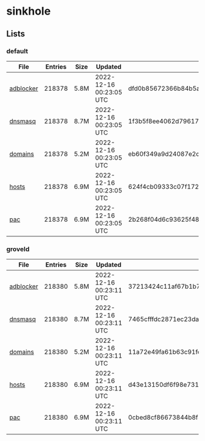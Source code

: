 # sinkhole

## Lists

### default

|File|Entries|Size|Updated|Hash|
|-|-|-|-|-|
|[adblocker](https://raw.githubusercontent.com/groveld/sinkhole/lists/default/adblocker.txt)|218378|5.8M|2022-12-16 00:23:05 UTC|dfd0b85672366b84b5a0ce3394ea6cb76b6344c375eb46236c3a2e57ee3d1c23|
|[dnsmasq](https://raw.githubusercontent.com/groveld/sinkhole/lists/default/dnsmasq.txt)|218378|8.7M|2022-12-16 00:23:05 UTC|1f3b5f8ee4062d79617176ade526b355e989aed76a6fd979b6c981350a2799b7|
|[domains](https://raw.githubusercontent.com/groveld/sinkhole/lists/default/domains.txt)|218378|5.2M|2022-12-16 00:23:05 UTC|eb60f349a9d24087e2dcaa9966c634074479d253d879fef495296c8d9651d36d|
|[hosts](https://raw.githubusercontent.com/groveld/sinkhole/lists/default/hosts.txt)|218378|6.9M|2022-12-16 00:23:05 UTC|624f4cb09333c07f172b41000e929da7e2c5e0f6a82bf3e6271e10d01f64e8a3|
|[pac](https://raw.githubusercontent.com/groveld/sinkhole/lists/default/pac.txt)|218378|6.9M|2022-12-16 00:23:05 UTC|2b268f04d6c93625f482caf5c7c4d8a3cee88ef552a2b33b46c0497a0ada657d|

### groveld

|File|Entries|Size|Updated|Hash|
|-|-|-|-|-|
|[adblocker](https://raw.githubusercontent.com/groveld/sinkhole/lists/groveld/adblocker.txt)|218380|5.8M|2022-12-16 00:23:11 UTC|37213424c11af67b1b7cdf8847b19e680bc293a0ccb87bda11e54e1573869c4b|
|[dnsmasq](https://raw.githubusercontent.com/groveld/sinkhole/lists/groveld/dnsmasq.txt)|218380|8.7M|2022-12-16 00:23:11 UTC|7465cfffdc2871ec23dada3f828497c5482fa10807f43f1502c979228b0c4fd4|
|[domains](https://raw.githubusercontent.com/groveld/sinkhole/lists/groveld/domains.txt)|218380|5.2M|2022-12-16 00:23:11 UTC|11a72e49fa61b63c91fd38283bed0df525b4efb73b6e193f70535cf67c295dec|
|[hosts](https://raw.githubusercontent.com/groveld/sinkhole/lists/groveld/hosts.txt)|218380|6.9M|2022-12-16 00:23:11 UTC|d43e13150df6f98e731f650ca49798b4c6738c10a948c134e5b5766c2fd35cd3|
|[pac](https://raw.githubusercontent.com/groveld/sinkhole/lists/groveld/pac.txt)|218380|6.9M|2022-12-16 00:23:11 UTC|0cbed8cf86673844b8f3732d26328f41fc9390b0c82b07b94dfdd1f2e9824c32|
